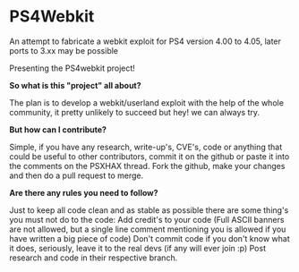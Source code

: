 # PS4Webkit

An attempt to fabricate a webkit exploit for PS4 version 4.00 to 4.05, later ports to 3.xx may be possible

Presenting the PS4webkit project!

**So what is this "project" all about?**

The plan is to develop a webkit/userland exploit with the help of the whole community, it pretty unlikely to succeed but hey! we can always try.​

**But how can I contribute?**

Simple, if you have any research, write-up's, CVE's, code or anything that could be useful to other contributors, commit it on the github or paste it into the comments on the PSXHAX thread.
Fork the github, make your changes and then do a pull request to merge.

**Are there any rules you need to follow?**

Just to keep all code clean and as stable as possible there are some thing's you must not do to the code: 
Add credit's to your code (Full ASCII banners are not allowed, but a single line comment mentioning you is allowed if you have written a big piece of code)
Don't commit code if you don't know what it does, seriously, leave it to the real devs (if any will ever join :p)
Post research and code in their respective branch.
